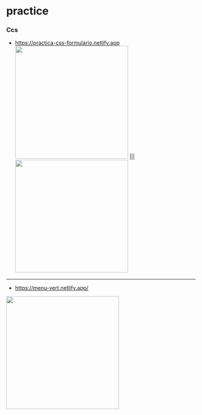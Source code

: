 
# practice


### Ccs

* https://practica-css-formulario.netlify.app
<img width='300px' src="https://github.com/ldanielcolmenaresm/practice/blob/main/css/assets/login.png"> ||| <img width='300px' src="https://github.com/ldanielcolmenaresm/practice/blob/main/css/assets/menu.png">
---
* https://menu-vert.netlify.app/
<img width='300px' src="https://github.com/ldanielcolmenaresm/practice/blob/main/css/assets/menu.png">
